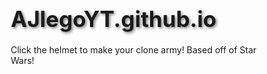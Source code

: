 # AJlegoYT.github.io
Click the helmet to make your clone army! Based off of Star Wars!
<!DOCTYPE html>
<html lang="en">
<head>
    <meta charset="UTF-8">
    <meta name="viewport" content="width=device-width, initial-scale=1.0">
    <title>LEGO Clone Trooper Clicker</title>
    <style>
        * {
            margin: 0;
            padding: 0;
            box-sizing: border-box;
            user-select: none;
            -webkit-user-select: none;
            -moz-user-select: none;
            -ms-user-select: none;
        }
        
        body {
            font-family: 'Arial', sans-serif;
            background: linear-gradient(135deg, #1e3c72 0%, #2a5298 100%);
            color: white;
            min-height: 100vh;
            display: flex;
            flex-direction: column;
            align-items: center;
            padding: 20px;
        }
        
        h1 {
            margin: 20px 0;
            text-shadow: 2px 2px 4px rgba(0,0,0,0.5);
            font-size: 2.5em;
        }
        
        .credit {
            position: absolute;
            top: 20px;
            right: 20px;
            font-size: 0.9em;
            font-weight: bold;
            color: rgba(255,255,255,0.8);
            text-shadow: 2px 2px 4px rgba(0,0,0,0.5);
            letter-spacing: 1px;
        }
        
        .container {
            display: flex;
            gap: 30px;
            max-width: 1200px;
            width: 100%;
            flex-wrap: wrap;
            justify-content: center;
        }
        
        .clicker-section {
            background: rgba(255,255,255,0.1);
            backdrop-filter: blur(10px);
            border-radius: 20px;
            padding: 40px;
            text-align: center;
            flex: 1;
            min-width: 300px;
            box-shadow: 0 8px 32px rgba(0,0,0,0.3);
        }
        
        .counter {
            font-size: 3em;
            font-weight: bold;
            margin: 20px 0;
            text-shadow: 2px 2px 4px rgba(0,0,0,0.5);
        }
        
        .brick {
            width: 200px;
            height: 200px;
            cursor: pointer;
            position: relative;
            margin: 30px auto;
            transition: transform 0.2s ease, filter 0.2s ease;
            filter: drop-shadow(0 10px 30px rgba(0,0,0,0.6));
            animation: idle-float 3s ease-in-out infinite;
            -webkit-user-drag: none;
        }
        
        @keyframes idle-float {
            0%, 100% { transform: translateY(0px) rotate(0deg); }
            50% { transform: translateY(-8px) rotate(2deg); }
        }
        
        .brick:hover {
            transform: scale(1.15) translateY(-10px) !important;
            filter: drop-shadow(0 15px 50px rgba(100,200,255,0.8)) 
                    drop-shadow(0 0 30px rgba(255,255,255,0.5))
                    brightness(1.1);
            animation: none;
        }
        
        .brick:active {
            transform: scale(0.92) !important;
            filter: drop-shadow(0 5px 15px rgba(255,255,255,0.9))
                    drop-shadow(0 0 20px rgba(100,200,255,1))
                    brightness(1.2);
            animation: none;
        }
        
        .helmet {
            width: 100%;
            height: 100%;
            position: relative;
        }
        
        .helmet-image {
            width: 100%;
            height: 100%;
            object-fit: contain;
            filter: contrast(1.1) saturate(1.1);
            background: radial-gradient(circle, rgba(255,255,255,0.1), transparent);
            pointer-events: none;
            -webkit-user-drag: none;
            -khtml-user-drag: none;
            -moz-user-drag: none;
            -o-user-drag: none;
            user-drag: none;
        }
        
        .helmet-image-fallback {
            width: 100%;
            height: 100%;
            display: flex;
            align-items: center;
            justify-content: center;
            font-size: 4em;
        }
        
        .upgrades-section {
            background: rgba(255,255,255,0.1);
            backdrop-filter: blur(10px);
            border-radius: 20px;
            padding: 30px;
            flex: 1;
            min-width: 300px;
            max-height: 600px;
            overflow-y: auto;
            box-shadow: 0 8px 32px rgba(0,0,0,0.3);
        }
        
        .upgrades-section h2 {
            margin-bottom: 20px;
            font-size: 1.8em;
        }
        
        .upgrade {
            background: rgba(255,255,255,0.15);
            border-radius: 10px;
            padding: 15px;
            margin: 15px 0;
            cursor: pointer;
            transition: all 0.3s;
            border: 2px solid transparent;
            user-select: none;
        }
        
        .upgrade:hover:not(.disabled) {
            background: rgba(255,255,255,0.25);
            border-color: #ffd700;
        }
        
        .upgrade.disabled {
            opacity: 0.5;
            cursor: not-allowed;
        }
        
        .upgrade-title {
            font-size: 1.3em;
            font-weight: bold;
            margin-bottom: 5px;
        }
        
        .upgrade-desc {
            font-size: 0.9em;
            margin: 5px 0;
            opacity: 0.9;
        }
        
        .upgrade-cost {
            font-size: 1.1em;
            color: #ffd700;
            font-weight: bold;
            margin-top: 8px;
        }
        
        .upgrade-owned {
            font-size: 0.9em;
            color: #90EE90;
            margin-top: 5px;
        }
        
        .stats {
            background: rgba(255,255,255,0.1);
            padding: 15px;
            border-radius: 10px;
            margin-top: 20px;
        }
        
        .stat-line {
            margin: 8px 0;
            font-size: 1.1em;
        }
        
        @keyframes float {
            0%, 100% { transform: translateY(0px); }
            50% { transform: translateY(-10px); }
        }
        
        .trooper-icon {
            font-size: 2em;
            animation: float 2s ease-in-out infinite;
        }
    </style>
</head>
<body>
    <div class="credit">MADE BY AJ LEGO</div>
    <h1>🧱 LEGO Clone Trooper Clicker 🧱</h1>
    
    <div class="container">
        <div class="clicker-section">
            <div class="trooper-icon">🪖</div>
            <div class="counter" id="trooperCount">0</div>
            <div style="font-size: 1.2em; margin-bottom: 10px;">Clone Troopers</div>
            
            <div class="brick" id="brick">
                <div class="helmet">
                    <img src="https://i.imgur.com/PjHMSnO.jpeg" 
                         alt="Clone Trooper Helmet" 
                         class="helmet-image"
                         onload="console.log('Image loaded successfully'); this.style.display='block';"
                         onerror="console.log('Image failed to load'); this.style.display='none'; this.nextElementSibling.style.display='flex';">
                    <div class="helmet-image-fallback" style="display:none;">🪖</div>
                </div>
            </div>
            
            <div class="stats">
                <div class="stat-line">Per Click: <span id="perClick">1</span> troopers</div>
                <div class="stat-line">Per Second: <span id="perSecond">0</span> troopers</div>
            </div>
        </div>
        
        <div class="upgrades-section">
            <h2>🛠️ Support</h2>
            <div id="upgradesContainer"></div>
        </div>
    </div>

    <script>
        let totalTroopersProduced = 0;
        let troopers = 0;
        let clickPower = 1;
        let troopersPerSecond = 0;
        
        const upgrades = [
            {
                id: 'click1',
                name: 'Better Molds',
                desc: '+1 click power',
                baseCost: 15,
                cost: 15,
                owned: 0,
                effect: () => { clickPower += 1; },
                costMultiplier: 1.8
            },
            {
                id: 'auto1',
                name: 'Clone Cadets',
                desc: '+1 trooper per second',
                baseCost: 50,
                cost: 50,
                owned: 0,
                effect: () => {},
                costMultiplier: 1.5
            },
            {
                id: 'auto2',
                name: 'Training Facility',
                desc: '+5 troopers per second',
                baseCost: 300,
                cost: 300,
                owned: 0,
                effect: () => {},
                costMultiplier: 1.5
            },
            {
                id: 'click2',
                name: 'Advanced Assembly',
                desc: '+5 click power',
                baseCost: 1000,
                cost: 1000,
                owned: 0,
                effect: () => { clickPower += 5; },
                costMultiplier: 2
            },
            {
                id: 'auto3',
                name: 'Kamino Cloning Vats',
                desc: '+25 troopers per second',
                baseCost: 2000,
                cost: 2000,
                owned: 0,
                effect: () => {},
                costMultiplier: 1.5
            },
            {
                id: 'click3',
                name: 'Mass Production',
                desc: '+25 click power',
                baseCost: 10000,
                cost: 10000,
                owned: 0,
                effect: () => { clickPower += 25; },
                costMultiplier: 2.5
            },
            {
                id: 'auto4',
                name: 'Clone Army Factory',
                desc: '+100 troopers per second',
                baseCost: 15000,
                cost: 15000,
                owned: 0,
                effect: () => {},
                costMultiplier: 1.5
            },
            {
                id: 'auto5',
                name: 'Republic Armada',
                desc: '+500 troopers per second',
                baseCost: 75000,
                cost: 75000,
                owned: 0,
                effect: () => {},
                costMultiplier: 1.5
            }
        ];
        
        const supportUpgrades = [
            {
                id: 'support1',
                name: 'Efficient Training',
                desc: 'Clone Cadets produce 2x troopers',
                baseCost: 500,
                cost: 500,
                owned: 0,
                requires: 'auto1',
                revealAt: 100,
                upgradeId: 'auto1',
                baseBonus: 1,
                effect: () => {},
                costMultiplier: 10
            },
            {
                id: 'support2',
                name: 'Enhanced Facilities',
                desc: 'Training Facilities produce 2x troopers',
                baseCost: 3000,
                cost: 3000,
                owned: 0,
                requires: 'auto2',
                revealAt: 1000,
                upgradeId: 'auto2',
                baseBonus: 5,
                effect: () => {},
                costMultiplier: 10
            },
            {
                id: 'support3',
                name: 'Optimized Cloning',
                desc: 'Kamino Vats produce 2x troopers',
                baseCost: 20000,
                cost: 20000,
                owned: 0,
                requires: 'auto3',
                revealAt: 5000,
                upgradeId: 'auto3',
                baseBonus: 25,
                effect: () => {},
                costMultiplier: 10
            },
            {
                id: 'support4',
                name: 'Automated Production',
                desc: 'Clone Factories produce 2x troopers',
                baseCost: 150000,
                cost: 150000,
                owned: 0,
                requires: 'auto4',
                revealAt: 50000,
                upgradeId: 'auto4',
                baseBonus: 100,
                effect: () => {},
                costMultiplier: 10
            },
            {
                id: 'support5',
                name: 'Fleet Coordination',
                desc: 'Republic Armadas produce 2x troopers',
                baseCost: 750000,
                cost: 750000,
                owned: 0,
                requires: 'auto5',
                revealAt: 200000,
                upgradeId: 'auto5',
                baseBonus: 500,
                effect: () => {},
                costMultiplier: 10
            },
            {
                id: 'support6',
                name: 'Master Builder',
                desc: '+10 click power',
                baseCost: 15000,
                cost: 15000,
                owned: 0,
                requires: 'click2',
                revealAt: 2500,
                effect: () => { 
                    clickPower += 10;
                },
                costMultiplier: 3
            }
        ];
        
        const brick = document.getElementById('brick');
        const trooperCount = document.getElementById('trooperCount');
        const perClick = document.getElementById('perClick');
        const perSecond = document.getElementById('perSecond');
        const upgradesContainer = document.getElementById('upgradesContainer');
        
        brick.addEventListener('click', () => {
            troopers += clickPower;
            totalTroopersProduced += clickPower;
            updateDisplay();
            updateUpgrades();
        });
        
        function buyUpgrade(upgrade) {
            if (troopers >= upgrade.cost) {
                troopers -= upgrade.cost;
                upgrade.owned++;
                upgrade.effect();
                upgrade.cost = Math.floor(upgrade.baseCost * Math.pow(upgrade.costMultiplier, upgrade.owned));
                troopersPerSecond = calculateTroopersPerSecond();
                updateDisplay();
                updateUpgrades();
            }
        }
        
        function calculateTroopersPerSecond() {
            let total = 0;
            
            upgrades.forEach(upgrade => {
                if (upgrade.id.startsWith('auto')) {
                    let multiplier = 1;
                    
                    supportUpgrades.forEach(support => {
                        if (support.upgradeId === upgrade.id && support.owned > 0) {
                            multiplier *= Math.pow(2, support.owned);
                        }
                    });
                    
                    if (upgrade.id === 'auto1') total += upgrade.owned * 1 * multiplier;
                    else if (upgrade.id === 'auto2') total += upgrade.owned * 5 * multiplier;
                    else if (upgrade.id === 'auto3') total += upgrade.owned * 25 * multiplier;
                    else if (upgrade.id === 'auto4') total += upgrade.owned * 100 * multiplier;
                    else if (upgrade.id === 'auto5') total += upgrade.owned * 500 * multiplier;
                }
            });
            
            return total;
        }
        
        function buySupportUpgrade(upgrade) {
            if (troopers >= upgrade.cost) {
                troopers -= upgrade.cost;
                upgrade.owned++;
                upgrade.effect();
                upgrade.cost = Math.floor(upgrade.baseCost * Math.pow(upgrade.costMultiplier, upgrade.owned));
                troopersPerSecond = calculateTroopersPerSecond();
                updateDisplay();
                updateUpgrades();
            }
        }
        
        function renderUpgrades() {
            upgradesContainer.innerHTML = '';
            
            upgrades.forEach(upgrade => {
                const div = document.createElement('div');
                const canAfford = troopers >= upgrade.cost;
                div.className = 'upgrade' + (canAfford ? '' : ' disabled');
                div.innerHTML = `
                    <div class="upgrade-title">${upgrade.name}</div>
                    <div class="upgrade-desc">${upgrade.desc}</div>
                    <div class="upgrade-cost">Cost: ${upgrade.cost.toLocaleString()} troopers</div>
                    <div class="upgrade-owned">Owned: ${upgrade.owned}</div>
                `;
                
                if (canAfford) {
                    div.onclick = () => {
                        buyUpgrade(upgrade);
                    };
                }
                
                upgradesContainer.appendChild(div);
            });
            
            supportUpgrades.forEach(upgrade => {
                const requiredUpgrade = upgrades.find(u => u.id === upgrade.requires);
                const requirementMet = requiredUpgrade && requiredUpgrade.owned > 0;
                const trooperThresholdMet = totalTroopersProduced >= upgrade.revealAt;
                
                if (requirementMet && trooperThresholdMet) {
                    const div = document.createElement('div');
                    const canAfford = troopers >= upgrade.cost;
                    div.className = 'upgrade' + (canAfford ? '' : ' disabled');
                    div.style.borderLeft = '4px solid #ffd700';
                    div.innerHTML = `
                        <div class="upgrade-title">🛠️ ${upgrade.name}</div>
                        <div class="upgrade-desc">${upgrade.desc}</div>
                        <div class="upgrade-cost">Cost: ${upgrade.cost.toLocaleString()} troopers</div>
                        <div class="upgrade-owned">Owned: ${upgrade.owned}</div>
                    `;
                    
                    if (canAfford) {
                        div.onclick = () => {
                            buySupportUpgrade(upgrade);
                        };
                    }
                    
                    upgradesContainer.appendChild(div);
                }
            });
        }
        
        function updateDisplay() {
            trooperCount.textContent = Math.floor(troopers).toLocaleString();
            perClick.textContent = clickPower.toLocaleString();
            perSecond.textContent = troopersPerSecond.toLocaleString();
        }
        
        function updateUpgrades() {
            renderUpgrades();
        }
        
        let lastAffordableState = [...upgrades, ...supportUpgrades].map(u => troopers >= u.cost);
        
        let lastUpdateTime = Date.now();
        setInterval(() => {
            const generated = troopersPerSecond / 10;
            troopers += generated;
            totalTroopersProduced += generated;
            const now = Date.now();
            if (now - lastUpdateTime >= 100) {
                updateDisplay();
                
                const currentAffordableState = [...upgrades, ...supportUpgrades].map(u => troopers >= u.cost);
                const stateChanged = currentAffordableState.some((state, i) => state !== lastAffordableState[i]);
                
                if (stateChanged) {
                    updateUpgrades();
                    lastAffordableState = currentAffordableState;
                }
                
                lastUpdateTime = now;
            }
        }, 100);
        
        updateDisplay();
    </script>
</body>
</html>
